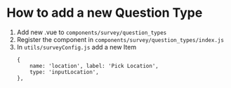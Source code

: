 # How to add a new Question Type

1. Add new .vue to `components/survey/question_types`
2. Register the component in `components/survey/question_types/index.js`
3. In `utils/surveyConfig.js` add a new Item
    ```
    {
        name: 'location', label: 'Pick Location',
        type: 'inputLocation',
    },
    ```